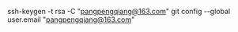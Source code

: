 ssh-keygen -t rsa -C "pangpengqiang@163.com"
git config --global user.email  "pangpengqiang@163.com"